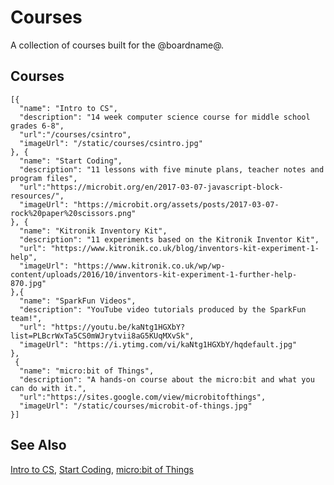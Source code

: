 # Courses

A collection of courses built for the @boardname@.

## Courses


```codecard
[{
  "name": "Intro to CS",
  "description": "14 week computer science course for middle school grades 6-8",
  "url":"/courses/csintro",
  "imageUrl": "/static/courses/csintro.jpg"
}, {
  "name": "Start Coding",
  "description": "11 lessons with five minute plans, teacher notes and program files",
  "url":"https://microbit.org/en/2017-03-07-javascript-block-resources/",
  "imageUrl": "https://microbit.org/assets/posts/2017-03-07-rock%20paper%20scissors.png"
}, {
  "name": "Kitronik Inventory Kit",
  "description": "11 experiments based on the Kitronik Inventor Kit",
  "url": "https://www.kitronik.co.uk/blog/inventors-kit-experiment-1-help",
  "imageUrl": "https://www.kitronik.co.uk/wp/wp-content/uploads/2016/10/inventors-kit-experiment-1-further-help-870.jpg"
},{
  "name": "SparkFun Videos",
  "description": "YouTube video tutorials produced by the SparkFun team!",
  "url": "https://youtu.be/kaNtg1HGXbY?list=PLBcrWxTa5CS0mWJrytvii8aG5KUqMXvSk",
  "imageUrl": "https://i.ytimg.com/vi/kaNtg1HGXbY/hqdefault.jpg"
},
 {
  "name": "micro:bit of Things",
  "description": "A hands-on course about the micro:bit and what you can do with it.",
  "url":"https://sites.google.com/view/microbitofthings",
  "imageUrl": "/static/courses/microbit-of-things.jpg"
}]
```

## See Also

[Intro to CS](/courses/csintro),
[Start Coding](http://microbit.org/en/2017-03-07-javascript-block-resources/),
[micro:bit of Things](https://sites.google.com/view/microbitofthings)